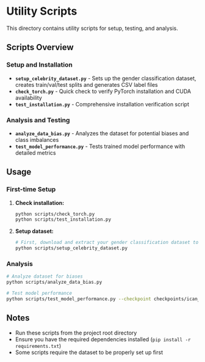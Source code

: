 # Utility Scripts

This directory contains utility scripts for setup, testing, and analysis.

## Scripts Overview

### Setup and Installation
- **`setup_celebrity_dataset.py`** - Sets up the gender classification dataset, creates train/val/test splits and generates CSV label files
- **`check_torch.py`** - Quick check to verify PyTorch installation and CUDA availability
- **`test_installation.py`** - Comprehensive installation verification script

### Analysis and Testing
- **`analyze_data_bias.py`** - Analyzes the dataset for potential biases and class imbalances
- **`test_model_performance.py`** - Tests trained model performance with detailed metrics

## Usage

### First-time Setup
1. **Check installation:**
   ```bash
   python scripts/check_torch.py
   python scripts/test_installation.py
   ```

2. **Setup dataset:**
   ```bash
   # First, download and extract your gender classification dataset to data/FACECOM/
   python scripts/setup_celebrity_dataset.py
   ```

### Analysis
```bash
# Analyze dataset for biases
python scripts/analyze_data_bias.py

# Test model performance
python scripts/test_model_performance.py --checkpoint checkpoints/ican_best_model.pth
```

## Notes

- Run these scripts from the project root directory
- Ensure you have the required dependencies installed (`pip install -r requirements.txt`)
- Some scripts require the dataset to be properly set up first 
